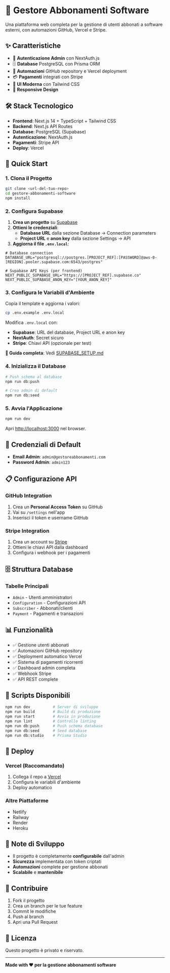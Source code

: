 # 🏢 Gestore Abbonamenti Software

Una piattaforma web completa per la gestione di utenti abbonati a software esterni, con automazioni GitHub, Vercel e Stripe.

## ✨ Caratteristiche

- 🔐 **Autenticazione Admin** con NextAuth.js
- 🗄️ **Database** PostgreSQL con Prisma ORM
- 🔄 **Automazioni** GitHub repository e Vercel deployment
- 💳 **Pagamenti** integrati con Stripe
- 🎨 **UI Moderna** con Tailwind CSS
- 📱 **Responsive Design**

## 🛠️ Stack Tecnologico

- **Frontend**: Next.js 14 + TypeScript + Tailwind CSS
- **Backend**: Next.js API Routes
- **Database**: PostgreSQL (Supabase)
- **Autenticazione**: NextAuth.js
- **Pagamenti**: Stripe API
- **Deploy**: Vercel

## 🚀 Quick Start

### 1. Clona il Progetto
```bash
git clone <url-del-tuo-repo>
cd gestore-abbonamenti-software
npm install
```

### 2. Configura Supabase

1. **Crea un progetto** su [Supabase](https://supabase.com)
2. **Ottieni le credenziali**:
   - **Database URL** dalla sezione Database → Connection parameters
   - **Project URL** e **anon key** dalla sezione Settings → API
3. **Aggiorna il file `.env.local`**:

```env
# Database connection
DATABASE_URL="postgresql://postgres.[PROJECT_REF]:[PASSWORD]@aws-0-[REGION].pooler.supabase.com:6543/postgres"

# Supabase API Keys (per frontend)
NEXT_PUBLIC_SUPABASE_URL="https://[PROJECT_REF].supabase.co"
NEXT_PUBLIC_SUPABASE_ANON_KEY="[YOUR_ANON_KEY]"
```

### 3. Configura le Variabili d'Ambiente

Copia il template e aggiorna i valori:

```bash
cp .env.example .env.local
```

Modifica `.env.local` con:
- **Supabase**: URL del database, Project URL e anon key
- **NextAuth**: Secret sicuro
- **Stripe**: Chiavi API (opzionale per test)

**📖 Guida completa**: Vedi [SUPABASE_SETUP.md](SUPABASE_SETUP.md)

### 4. Inizializza il Database

```bash
# Push schema al database
npm run db:push

# Crea admin di default
npm run db:seed
```

### 5. Avvia l'Applicazione

```bash
npm run dev
```

Apri [http://localhost:3000](http://localhost:3000) nel browser.

## 🔑 Credenziali di Default

- **Email Admin**: `admin@gestoreabbonamenti.com`
- **Password Admin**: `admin123`

## 📋 Configurazione API

### GitHub Integration
1. Crea un **Personal Access Token** su GitHub
2. Vai su `/settings` nell'app
3. Inserisci il token e username GitHub

### Stripe Integration
1. Crea un account su [Stripe](https://stripe.com)
2. Ottieni le chiavi API dalla dashboard
3. Configura i webhook per i pagamenti

## 🗄️ Struttura Database

### Tabelle Principali
- `Admin` - Utenti amministratori
- `Configuration` - Configurazioni API
- `Subscriber` - Abbonati/clienti
- `Payment` - Pagamenti e transazioni

## 📊 Funzionalità

- ✅ Gestione utenti abbonati
- ✅ Automazioni GitHub repository
- ✅ Deployment automatico Vercel
- ✅ Sistema di pagamenti ricorrenti
- ✅ Dashboard admin completa
- ✅ Webhook Stripe
- ✅ API REST complete

## 🔧 Scripts Disponibili

```bash
npm run dev          # Server di sviluppo
npm run build        # Build di produzione
npm run start        # Avvia in produzione
npm run lint         # Controllo linting
npm run db:push      # Push schema database
npm run db:seed      # Seed database
npm run db:studio    # Prisma Studio
```

## 🚀 Deploy

### Vercel (Raccomandato)
1. Collega il repo a [Vercel](https://vercel.com)
2. Configura le variabili d'ambiente
3. Deploy automatico

### Altre Piattaforme
- Netlify
- Railway
- Render
- Heroku

## 📝 Note di Sviluppo

- Il progetto è completamente **configurabile** dall'admin
- **Sicurezza** implementata con token criptati
- **Automazioni** complete per gestione abbonati
- **Scalabile** e **mantenibile**

## 🤝 Contribuire

1. Fork il progetto
2. Crea un branch per le tue feature
3. Commit le modifiche
4. Push al branch
5. Apri una Pull Request

## 📄 Licenza

Questo progetto è privato e riservato.

---

**Made with ❤️ per la gestione abbonamenti software**
